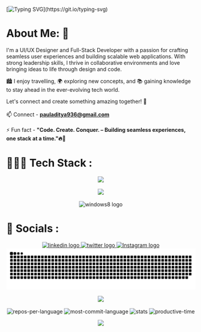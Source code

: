 [![Typing SVG](https://readme-typing-svg.demolab.com?font=Aonymous&pause=1000&color=0FA9A0&width=435&height=60&lines=Hey%2C+It's+Aditya+here;Nice+to+meet+you!)](https://git.io/typing-svg)

#  About Me: 🌻
I'm a UI/UX Designer and Full-Stack Developer with a passion for crafting seamless user experiences and building scalable web applications. With strong leadership skills, I thrive in collaborative environments and love bringing ideas to life through design and code.

🏙️ I enjoy travelling, 🌍 exploring new concepts, and 📚 gaining knowledge to stay ahead in the ever-evolving tech world.

Let's connect and create something amazing together! 🚀
<br><br>📫 Connect - **pauladitya936@gmail.com**<br><br> ⚡ Fun fact - **"Code. Create. Conquer. – Building seamless experiences, one stack at a time."🔥🚀**

# 🧑🏻‍💻 Tech Stack :
<p align="center">
  <a href="https://skillicons.dev">
    <img src="https://skillicons.dev/icons?i=html,css,java,tailwindcss,reactjs,nodejs,&theme=dark" />
  </a>
</p>

<p align="center">
  <a href="https://skillicons.dev">
    <img src="https://skillicons.dev/icons?i=vscode,github,figma,git,flutter,typescript,javascript,php&theme=dark" />
  </a>
</p>
<div align="center">
<img src="https://cdn.jsdelivr.net/gh/devicons/devicon/icons/windows8/windows8-original.svg" height="50" width="60" alt="windows8 logo"/>
</div>






<h1 align="left"> 📱 Socials : </h1>

<div align="center">
  <a href="https://www.linkedin.com/in/iamadityapaul/">
    <img src="https://img.shields.io/static/v1?message=LinkedIn&logo=linkedin&label=&color=73C7C7&logoColor=white&labelColor=&style=for-the-badge" height="40" alt="linkedin logo"/>
      </a>

  <a href="https://x.com/kundusnigdha02">
    <img src="https://img.shields.io/static/v1?message=Twitter&logo=twitter&label=&color=71BBB2&logoColor=white&labelColor=&style=for-the-badge" height="40" alt="twitter logo"  />
  </a>
  
  <a href="https://www.instagram.com/_.mimmie02._/">
    <img src="https://img.shields.io/static/v1?message=Instagram&logo=Instagram&label=&color=A6F1E0&logoColor=white&labelColor=&style=for-the-badge" height="40" alt="Instagram logo"/>
  </a>
  

  

  
  </div>








<picture>
  <source
    media="(prefers-color-scheme: dark)"
    srcset="https://raw.githubusercontent.com/platane/snk/output/github-contribution-grid-snake-dark.svg"
  />
  <source
    media="(prefers-color-scheme: dark)"
    srcset="https://raw.githubusercontent.com/platane/snk/output/github-contribution-grid-snake.svg"
  />
  <img
    alt="github contribution grid snake animation"
    src="https://raw.githubusercontent.com/platane/snk/output/github-contribution-grid-snake.svg"
  />
</picture>

<div align="center">

<a href="https://git.io/streak-stats"><img src="https://streak-stats.demolab.com?user=Aditya-Paul-2003&theme=react&background=45%2C007387%2C000000&hide_longest_streak=true" /></a>

![repos-per-language](http://github-profile-summary-cards.vercel.app/api/cards/repos-per-language?username=Aditya-Paul-2003&theme=react)
![most-commit-language](http://github-profile-summary-cards.vercel.app/api/cards/most-commit-language?username=Aditya-Paul-2003&theme=react)
![stats](http://github-profile-summary-cards.vercel.app/api/cards/stats?username=Aditya-Paul-2003&theme=react)
![productive-time](http://github-profile-summary-cards.vercel.app/api/cards/productive-time?username=Aditya-Paul-2003&theme=react&utcOffset=8)

![](https://github-profile-trophy.vercel.app/?username=Aditya-Paul-2003&theme=algolia&no-frame=true&no-bg=false&margin-w=4)

</div>
